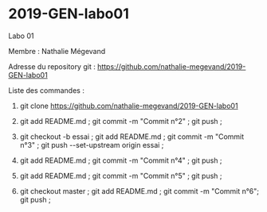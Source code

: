 # 2019-GEN-labo01
Labo 01 


Membre : Nathalie Mégevand

Adresse du repository git : https://github.com/nathalie-megevand/2019-GEN-labo01

Liste des commandes :

1. git clone https://github.com/nathalie-megevand/2019-GEN-labo01

2. git add README.md ; git commit -m "Commit n°2" ; git push ;

3. git checkout -b essai ; git add README.md ; git commit -m "Commit n°3" ; git push --set-upstream origin essai ;

4. git add README.md ; git commit -m "Commit n°4" ; git push ;

5. git add README.md ; git commit -m "Commit n°5" ; git push ;

6. git checkout master ; git add README.md ; git commit -m "Commit n°6"; git push ; 